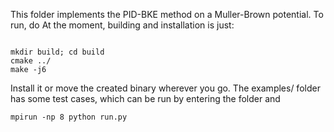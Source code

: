 This folder implements the PID-BKE method on a Muller-Brown potential.
To run, do
At the moment, building and installation is just:

```console

mkdir build; cd build
cmake ../
make -j6

```
Install it or move the created binary wherever you go.
The examples/ folder has some test cases, which can be run by entering the folder and
```console
mpirun -np 8 python run.py
```

